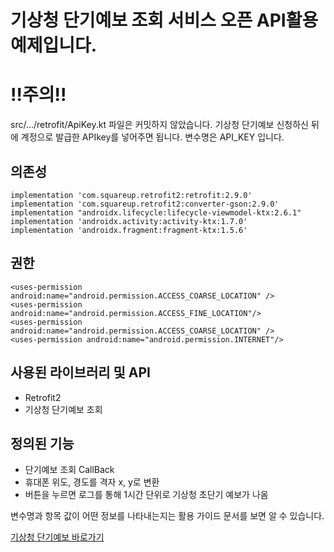 # 기상청 단기예보 조회 서비스 오픈 API활용 예제입니다.

# !!주의!!

src/.../retrofit/ApiKey.kt 파일은 커밋하지 않았습니다. 기상청 단기예보 신청하신 뒤에 계정으로 발급한 APIkey를 넣어주면 됩니다. 변수명은 API_KEY 입니다.

## 의존성

    implementation 'com.squareup.retrofit2:retrofit:2.9.0'
    implementation 'com.squareup.retrofit2:converter-gson:2.9.0'
    implementation "androidx.lifecycle:lifecycle-viewmodel-ktx:2.6.1"
    implementation 'androidx.activity:activity-ktx:1.7.0'
    implementation 'androidx.fragment:fragment-ktx:1.5.6'
    
## 권한
    <uses-permission android:name="android.permission.ACCESS_COARSE_LOCATION" />
    <uses-permission android:name="android.permission.ACCESS_FINE_LOCATION"/>
    <uses-permission android:name="android.permission.ACCESS_COARSE_LOCATION" />
    <uses-permission android:name="android.permission.INTERNET"/>

## 사용된 라이브러리 및 API

* Retrofit2
* 기상청 단기예보 조회

## 정의된 기능

* 단기예보 조회 CallBack
* 휴대폰 위도, 경도를 격자 x, y로 변환
* 버튼을 누르면 로그를 통해 1시간 단위로 기상청 초단기 예보가 나옴


변수명과 항목 값이 어떤 정보를 나타내는지는 활용 가이드 문서를 보면 알 수 있습니다.

[기상청 단기예보 바로가기](https://www.data.go.kr/data/15084084/openapi.do)
